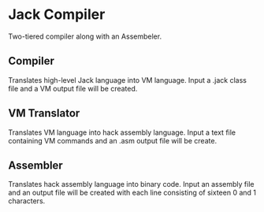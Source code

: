 # Jack Compiler
Two-tiered compiler along with an Assembeler.

## Compiler
Translates high-level Jack language into VM language. Input a .jack class file and a VM output file will be created.

## VM Translator
Translates VM language into hack assembly language. Input a text file containing VM commands and an .asm output file will be create.

## Assembler
Translates hack assembly language into binary code. Input an assembly file and an output file will be created with each line consisting of sixteen 0 and 1 characters.